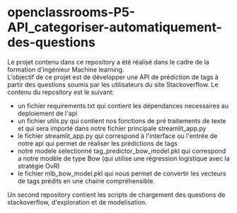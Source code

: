 # openclassrooms-P5-API_categoriser-automatiquement-des-questions
Le projet contenu dans ce repository a été réalisé dans le cadre de la formation d'ingénieur Machine learning. <br>
L'objectif de ce projet est de développer une API de prédiction de tags à partir des questions soumis par les utilisateurs du site Stackoverflow.
Le contenu du repository est le suivant:
- un fichier requirements.txt qui contient les dépendances necessaires au deploiement de l'api
- un fichier utils.py qui contient nos fonctions de pré traitements de texte et qui sera importé dans notre fichier principale streamlit_app.py
- le fichier streamlit_app.py qui correspond à l'interface ou l'entrée de notre api qui permet de réaliser les prédictions de tags
- notre modele selectionné tag_predictor_bow_model.pkl qui correspond a notre modèle de type Bow (qui utilise une régression logistique avec la stratégie OvR)
- le fichier mlb_bow_model.pkl qui nous permet de convertir les vecteurs de tags prédits en une chaine compréhensible.

Un second repository contient les scripts de chargement des questions de stackoverflow, d'exploration et de modelisation.
